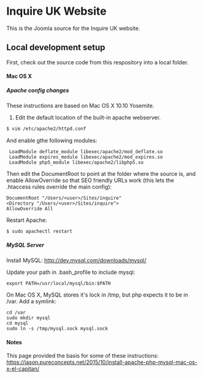 # Inquire UK Website

This is the Joomla source for the Inquire UK website. 

## Local development setup
 
 First, check out the source code from this respository into a local folder.
 
#### Mac OS X

##### Apache config changes

These instructions are based on Mac OS X 10.10 Yosemite.

1. Edit the default location of the built-in apache webserver.

```bash
$ vim /etc/apache2/httpd.conf
```

And enable gthe following modules:

```
 LoadModule deflate_module libexec/apache2/mod_deflate.so
 LoadModule expires_module libexec/apache2/mod_expires.so
 LoadModule php5_module libexec/apache2/libphp5.so
```

Then edit the DocumentRoot to point at the folder where the source is, and enable AllowOverride so that SEO friendly URLs work (this lets the .htaccess rules override the main config):
```
DocumentRoot "/Users/<user>/Sites/inquire"
<Directory "/Users/<user>/Sites/inquire">
AllowOverride All
```

Restart Apache:

```
$ sudo apachectl restart
```

##### MySQL Server

Install MySQL: http://dev.mysql.com/downloads/mysql/

Update your path in .bash_profile to include mysql:

```
export PATH=/usr/local/mysql/bin:$PATH
```

On Mac OS X, MySQL stores it's lock in /tmp, but php expects it to be in /var. Add a symlink:

```
cd /var
sudo mkdir mysql
cd mysql
sudo ln -s /tmp/mysql.sock mysql.sock
```

#### Notes

This page provided the basis for some of these instructions: https://jason.pureconcepts.net/2015/10/install-apache-php-mysql-mac-os-x-el-capitan/